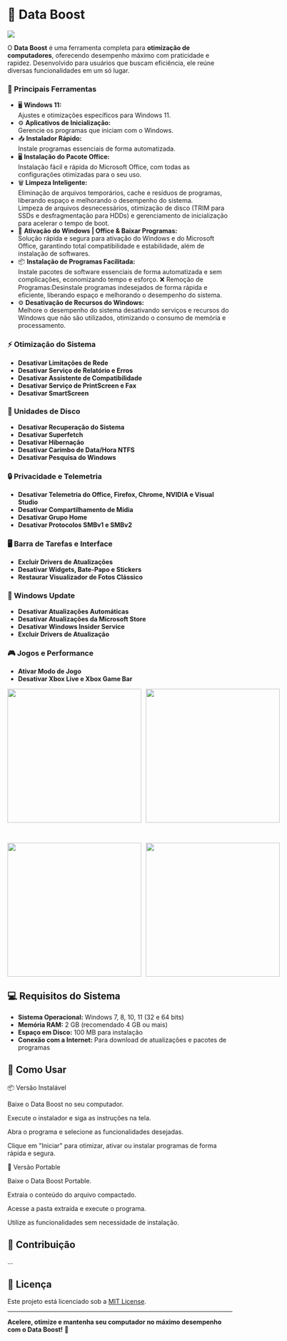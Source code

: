 # 🚀 Data Boost

<img src="https://i.ibb.co/sJgnbzSp/Captura-de-tela-2025-02-16-003238.png">

O **Data Boost** é uma ferramenta completa para **otimização de computadores**, oferecendo desempenho máximo com praticidade e rapidez. Desenvolvido para usuários que buscam eficiência, ele reúne diversas funcionalidades em um só lugar.

### 📌 Principais Ferramentas

- 🖥️ **Windows 11:**  
  Ajustes e otimizações específicos para Windows 11.
- ⚙️ **Aplicativos de Inicialização:**  
  Gerencie os programas que iniciam com o Windows.
- 📥 **Instalador Rápido:**  
  Instale programas essenciais de forma automatizada.
- 🖥️ **Instalação do Pacote Office:**  
  Instalação fácil e rápida do Microsoft Office, com todas as configurações otimizadas para o seu uso.
- 🗑️ **Limpeza Inteligente:**  
  Eliminação de arquivos temporários, cache e resíduos de programas, liberando espaço e melhorando o desempenho do sistema.  
  Limpeza de arquivos desnecessários, otimização de disco (TRIM para SSDs e desfragmentação para HDDs) e gerenciamento de inicialização para acelerar o tempo de boot.
- 🔑 **Ativação do Windows | Office & Baixar Programas:**  
  Solução rápida e segura para ativação do Windows e do Microsoft Office, garantindo total compatibilidade e estabilidade, além de instalação de softwares.
- 📦 **Instalação de Programas Facilitada:**  
  Instale pacotes de software essenciais de forma automatizada e sem complicações, economizando tempo e esforço.
❌ Remoção de Programas:Desinstale programas indesejados de forma rápida e eficiente, liberando espaço e melhorando o desempenho do sistema.
- ⚙️ **Desativação de Recursos do Windows:**  
  Melhore o desempenho do sistema desativando serviços e recursos do Windows que não são utilizados, otimizando o consumo de memória e processamento.

### ⚡ Otimização do Sistema

- **Desativar Limitações de Rede**
- **Desativar Serviço de Relatório e Erros**
- **Desativar Assistente de Compatibilidade**
- **Desativar Serviço de PrintScreen e Fax**
- **Desativar SmartScreen**

### 📂 Unidades de Disco

- **Desativar Recuperação do Sistema**
- **Desativar Superfetch**
- **Desativar Hibernação**
- **Desativar Carimbo de Data/Hora NTFS**
- **Desativar Pesquisa do Windows**

### 🔒 Privacidade e Telemetria

- **Desativar Telemetria do Office, Firefox, Chrome, NVIDIA e Visual Studio**
- **Desativar Compartilhamento de Mídia**
- **Desativar Grupo Home**
- **Desativar Protocolos SMBv1 e SMBv2**

### 🖥️ Barra de Tarefas e Interface

- **Excluir Drivers de Atualizações**
- **Desativar Widgets, Bate-Papo e Stickers**
- **Restaurar Visualizador de Fotos Clássico**

### 🔧 Windows Update

- **Desativar Atualizações Automáticas**
- **Desativar Atualizações da Microsoft Store**
- **Desativar Windows Insider Service**
- **Excluir Drivers de Atualização**

### 🎮 Jogos e Performance

- **Ativar Modo de Jogo**
- **Desativar Xbox Live e Xbox Game Bar**

<div style="display: flex; gap: 10px;">
    <img src="https://i.ibb.co/zhQgpkpr/1.png" width="300">
    <img src="https://i.ibb.co/fYbRxF6T/2.png" width="300">
</div>

<br> <!-- Espaço entre os grupos -->

<div style="display: flex; gap: 10px;">
    <img src="https://i.ibb.co/v6DXjhSh/3.png" width="300">
    <img src="https://i.ibb.co/27xJD9zL/4.png" width="300">
</div>


## 💻 Requisitos do Sistema

- **Sistema Operacional:** Windows 7, 8, 10, 11 (32 e 64 bits)
- **Memória RAM:** 2 GB (recomendado 4 GB ou mais)
- **Espaço em Disco:** 100 MB para instalação
- **Conexão com a Internet:** Para download de atualizações e pacotes de programas

## 🚀 Como Usar

📦 Versão Instalável

Baixe o Data Boost no seu computador.

Execute o instalador e siga as instruções na tela.

Abra o programa e selecione as funcionalidades desejadas.

Clique em "Iniciar" para otimizar, ativar ou instalar programas de forma rápida e segura.

💾 Versão Portable

Baixe o Data Boost Portable.

Extraia o conteúdo do arquivo compactado.

Acesse a pasta extraída e execute o programa.

Utilize as funcionalidades sem necessidade de instalação.

## 🤝 Contribuição

...

## 📄 Licença

Este projeto está licenciado sob a [MIT License](LICENSE).

---

**Acelere, otimize e mantenha seu computador no máximo desempenho com o Data Boost!** 🚀


